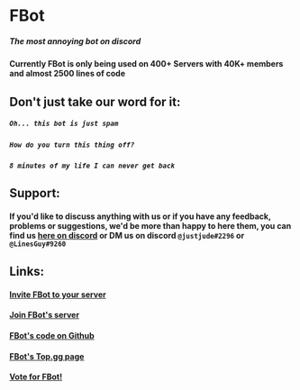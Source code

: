 # **FBot**
##### *The most annoying bot on discord*

#### Currently FBot is only being used on 400+ Servers with 40K+ members and almost 2500 lines of code

## **Don't just take our word for it:**
##### *`Oh... this bot is just spam`*
##### *`How do you turn this thing off?`*
##### *`8 minutes of my life I can never get back`*

## **Support:**
#### If you'd like to discuss anything with us or if you have any feedback, problems or suggestions, we'd be more than happy to here them, you can find us [here on discord](https://discord.gg/BDpXRq9) or DM us on discord `@justjude#2296` or `@LinesGuy#9260`

## **Links:**
#### [Invite FBot to your server](https://discord.com/oauth2/authorize?client_id=711934102906994699&permissions=8&scope=bot)
#### [Join FBot's server](https://discord.gg/BDpXRq9)
#### [FBot's code on Github](https://github.com/judev1/FBot)
#### [FBot's Top.gg page](https://top.gg/bot/711934102906994699)
#### [Vote for FBot!](https://top.gg/bot/711934102906994699/vote)
